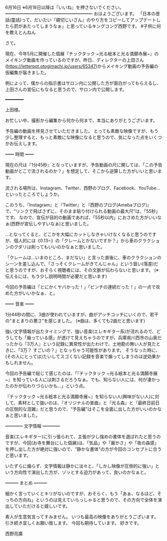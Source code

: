 6月16日 ※6月18日以降は『いいね』を押さないでください。
━━━━━━━━━━━━━━━━━━━━
おはようございます。
「日本の昔話(童話)って、だいたい『親切じいさん』のやり方をコピーしてアップデートしたら罰があたってしまうなぁ」と思っているキングコング西野です。
#子供に何を教えとんねん

さて。

現在、今年5月に開催した個展『チックタック ~光る絵本と光る満願寺展~』のメイキング動画を作っているのですが、昨日、ディレクターの上田さん(https://letterpot.otogimachi.jp/users/65347)からメイキング動画の予告編の仮編集が届きました。

例によって、僕からの指示書はサロン内に公開した方が面白がってもらえるし、上田さんの宣伝にもなると思うので、サロン内で公開します。

━━━━━━━

上田様。　

お忙しい中、撮影から編集から何から何まで、本当にありがとうございます。

予告編の動画を拝見させていただきました。
とっても素敵な映像ですが、もう少し整理すると、もっと素敵にな映像になると思うので、気になった点をいくつかお伝えします。

━━
時間
━━

現在の尺は『1分45秒』となっていますが、予告動画の尺に関しては、「この予告動画がどこで流されるのか？」を想定して、そこから逆算した方がいいと思います。

流される場所は、Instagram、Twitter、西野のブログ、Facebook、YouTube…といったところでしょうか。

このうち、『Instagram』と『Twitter』と『西野のブログ(Amebaブログ)』で、“リンクで飛ばさずに、そのまま貼り付けられる動画の最大尺”は、「55秒」です。
なので、宣伝が目的の動画であれば、「55秒以内」におさめた方がいいなぁ(西野が宣伝しやすいなぁ)と思いました。

…となってくると、どこかを大幅にカットしなきゃいけなくなると思うのですが、個人的には《0.13~》の「クレームとかないですか？」から車のクラクションのクダリは削ってもいいのかなぁと思いました。

「クレームは…いまのところ、まだない」と言った直後に、車のクラクションのシーンを差し込んで、「さっそくクレームがきてんじゃん」という狙い(落差)だと思うのですが、おそらく視聴者には、その文脈が伝わらないと思います。
(※伝えるには、もう少し説明時間が必要だと思います)

今回の予告編は「とにかくヤバかった！」「ピンチの連続だった！」の一点で攻めた方がいいかなぁ、と。

━━
音楽
━━

1分44秒の間に、3曲が使われていますが、曲がアッチコッチにいくので、若干の“まとまりの悪さ”を感じました。
(※曲は、多くても2曲だと思います)

強い文字情報が出たタイミングで、強い音楽(エレキギター系)が流れるので、どうしても「煽っている感」が透けて見えちゃうのですが、兵庫県川西市の山奥だったから『3万人』という記録に異常性が出たわけで、土地勘の無い人が見たときに、「3万？ すごいの？」となっちゃう可能性があります。
そうなった時に、(その人にとっては)たいしてスゴくない記録を音楽で煽ってしまうのは逆効果かもしれません。

今回の予告編で総じて感じたのは、「『チックタック ~光る絵本と光る満願寺展~』を知っている人には刺さるだろうなぁ。でも、知らない人には、何が凄かったのかが伝わりづらいかも…」という点。

『チックタック ~光る絵本と光る満願寺展~』を知らない人(興味がない人)に対して、素材として強いのは、『オリジナルの楽曲』と『光る森』と『最終日前日の圧倒的な混雑』だと思うので、“予告編”はそこを全面に出した方がいいのかなぁと思いました。

━━━━
文字情報
━━━━

音楽(エレキギター)に引っ張られて、主張が少し強めの書体を選ばれたと思うのですが、今回(お寺を舞台にした個展)は、「気品」や「厳かさ」や「夜の森感」を押し出した方が絶対に強いので、“静かな書体”の方が今回のコンセプトに合うと思います。

いたずらに煽らず、文字情報は静かに淡々と、「しかし映像が圧倒的に強い」という方向性で演出した方が、ゾッとする迫力があって、良いのかなぁと。

━━━
まとめ
━━━

細かく言っていくとキリがないのですが、おそらく、もう「あぁ、なるほど、そっちの方向ね」というのは見えていらっしゃると思うので、その方向で全体を演出していただけると嬉しいです。

素人が生意気言ってすみません。
いつも最高の映像をありがとうございます。
引き続き宜しくお願い致します。
今回も期待しています。
好きです。

西野亮廣
